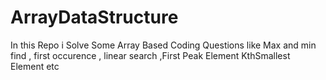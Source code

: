 # ArrayDataStructure
In this Repo i Solve Some Array Based Coding Questions like Max and min find , first occurence , linear search ,First Peak Element KthSmallest Element etc 
